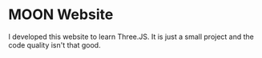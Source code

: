 # MOON Website

I developed this website to learn Three.JS. It is just a small project and the code quality isn't that good.
